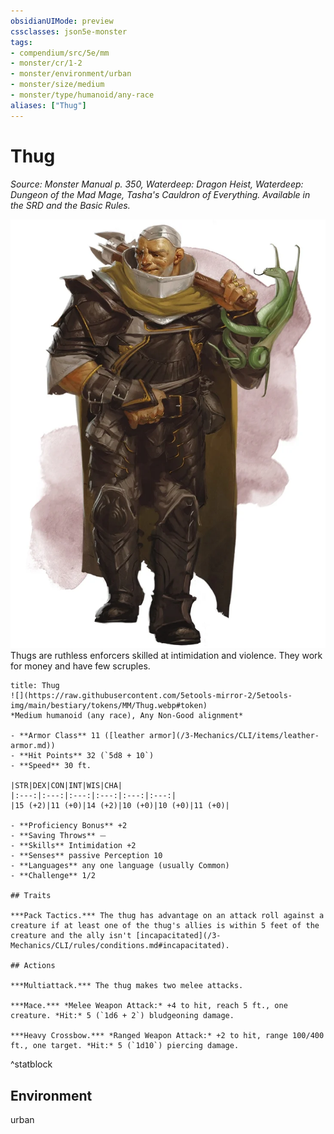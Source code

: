 ```yaml
---
obsidianUIMode: preview
cssclasses: json5e-monster
tags:
- compendium/src/5e/mm
- monster/cr/1-2
- monster/environment/urban
- monster/size/medium
- monster/type/humanoid/any-race
aliases: ["Thug"]
---
```

# Thug
*Source: Monster Manual p. 350, Waterdeep: Dragon Heist, Waterdeep: Dungeon of the Mad Mage, Tasha's Cauldron of Everything. Available in the SRD and the Basic Rules.*  

![](https://raw.githubusercontent.com/5etools-mirror-2/5etools-img/main/bestiary/MM/Thug.webp#right)  
Thugs are ruthless enforcers skilled at intimidation and violence. They work for money and have few scruples.


```ad-statblock
title: Thug
![](https://raw.githubusercontent.com/5etools-mirror-2/5etools-img/main/bestiary/tokens/MM/Thug.webp#token)
*Medium humanoid (any race), Any Non-Good alignment*

- **Armor Class** 11 ([leather armor](/3-Mechanics/CLI/items/leather-armor.md))
- **Hit Points** 32 (`5d8 + 10`) 
- **Speed** 30 ft.

|STR|DEX|CON|INT|WIS|CHA|
|:---:|:---:|:---:|:---:|:---:|:---:|
|15 (+2)|11 (+0)|14 (+2)|10 (+0)|10 (+0)|11 (+0)|

- **Proficiency Bonus** +2
- **Saving Throws** ⏤
- **Skills** Intimidation +2
- **Senses** passive Perception 10
- **Languages** any one language (usually Common)
- **Challenge** 1/2

## Traits

***Pack Tactics.*** The thug has advantage on an attack roll against a creature if at least one of the thug's allies is within 5 feet of the creature and the ally isn't [incapacitated](/3-Mechanics/CLI/rules/conditions.md#incapacitated).

## Actions

***Multiattack.*** The thug makes two melee attacks.

***Mace.*** *Melee Weapon Attack:* +4 to hit, reach 5 ft., one creature. *Hit:* 5 (`1d6 + 2`) bludgeoning damage.

***Heavy Crossbow.*** *Ranged Weapon Attack:* +2 to hit, range 100/400 ft., one target. *Hit:* 5 (`1d10`) piercing damage.
```
^statblock

## Environment

urban